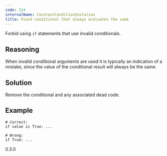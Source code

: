 ```yaml
---
code: 314
internalName: ConstantConditionViolation
title: Found conditional that always evaluates the same
---
```


Forbid using `if` statements that use invalid conditionals.

## Reasoning
When invalid conditional arguments are used it is typically an
indication of a mistake, since the value of the conditional result
will always be the same.

## Solution
Remove the conditional and any associated dead code.

## Example

    # Correct:
    if value is True: ...
    
    # Wrong:
    if True: ...

<div class="versionadded">

0.3.0

</div>